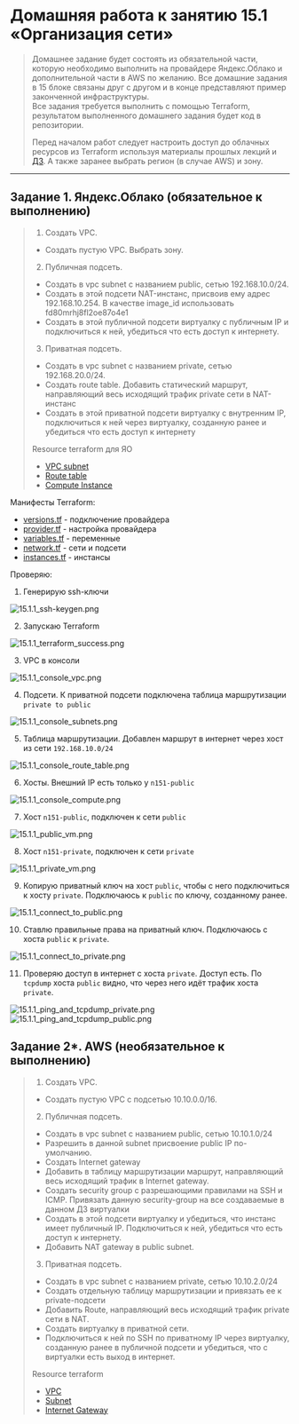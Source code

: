 # Домашняя работа к занятию 15.1 «Организация сети»

> Домашнее задание будет состоять из обязательной части, которую необходимо выполнить на провайдере Яндекс.Облако и дополнительной части в AWS по желанию. Все домашние задания в 15 блоке связаны друг с другом и в конце представляют пример законченной инфраструктуры.  
> Все задания требуется выполнить с помощью Terraform, результатом выполненного домашнего задания будет код в репозитории. 
> 
> Перед началом работ следует настроить доступ до облачных ресурсов из Terraform используя материалы прошлых лекций и [ДЗ](https://github.com/netology-code/virt-homeworks/tree/master/07-terraform-02-syntax ). А также заранее выбрать регион (в случае AWS) и зону.

---
## Задание 1. Яндекс.Облако (обязательное к выполнению)

> 1. Создать VPC.
> - Создать пустую VPC. Выбрать зону.
> 2. Публичная подсеть.
> - Создать в vpc subnet с названием public, сетью 192.168.10.0/24.
> - Создать в этой подсети NAT-инстанс, присвоив ему адрес 192.168.10.254. В качестве image_id использовать fd80mrhj8fl2oe87o4e1
> - Создать в этой публичной подсети виртуалку с публичным IP и подключиться к ней, убедиться что есть доступ к интернету.
> 3. Приватная подсеть.
> - Создать в vpc subnet с названием private, сетью 192.168.20.0/24.
> - Создать route table. Добавить статический маршрут, направляющий весь исходящий трафик private сети в NAT-инстанс
> - Создать в этой приватной подсети виртуалку с внутренним IP, подключиться к ней через виртуалку, созданную ранее и убедиться что есть доступ к интернету
>
> Resource terraform для ЯО
> - [VPC subnet](https://registry.terraform.io/providers/yandex-cloud/yandex/latest/docs/resources/vpc_subnet)
> - [Route table](https://registry.terraform.io/providers/yandex-cloud/yandex/latest/docs/resources/vpc_route_table)
> - [Compute Instance](https://registry.terraform.io/providers/yandex-cloud/yandex/latest/docs/resources/compute_instance)

Манифесты Terraform:

* [versions.tf](./15.1/yandex/versions.tf) - подключение провайдера
* [provider.tf](./15.1/yandex/provider.tf) - настройка провайдера
* [variables.tf](./15.1/yandex/variables.tf) - переменные
* [network.tf](./15.1/yandex/network.tf) - сети и подсети
* [instances.tf](./15.1/yandex/instances.tf) - инстансы

Проверяю:
1. Генерирую ssh-ключи

![15.1.1_ssh-keygen.png](media/15.1.1_ssh-keygen.png)

2. Запускаю Terraform

![15.1.1_terraform_success.png](media/15.1.1_terraform_success.png)

3. VPC в консоли

![15.1.1_console_vpc.png](media/15.1.1_console_vpc.png)

4. Подсети. К приватной подсети подключена таблица маршрутизации `private to public`

![15.1.1_console_subnets.png](media/15.1.1_console_subnets.png)

5. Таблица маршрутизации. Добавлен маршрут в интернет через хост из сети `192.168.10.0/24`

![15.1.1_console_route_table.png](media/15.1.1_console_route_table.png)

6. Хосты. Внешний IP есть только у `n151-public`

![15.1.1_console_compute.png](media/15.1.1_console_compute.png)

7. Хост `n151-public`, подключен к сети `public`

![15.1.1_public_vm.png](media/15.1.1_public_vm.png)

8. Хост `n151-private`, подключен к сети `private`

![15.1.1_private_vm.png](media/15.1.1_private_vm.png)

9. Копирую приватный ключ на хост `public`, чтобы с него подключиться к хосту `private`. Подключаюсь к `public` по ключу, созданному ранее.

![15.1.1_connect_to_public.png](media/15.1.1_connect_to_public.png)

10. Ставлю правильные права на приватный ключ. Подключаюсь с хоста `public` к `private`.

![15.1.1_connect_to_private.png](media/15.1.1_connect_to_private.png)

11. Проверяю доступ в интернет с хоста `private`. Доступ есть. По `tcpdump` хоста `public` видно, что через него идёт трафик хоста `private`.

![15.1.1_ping_and_tcpdump_private.png](media/15.1.1_ping_and_tcpdump_private.png)
![15.1.1_ping_and_tcpdump_public.png](media/15.1.1_ping_and_tcpdump_public.png)

## Задание 2*. AWS (необязательное к выполнению)

> 1. Создать VPC.
> - Cоздать пустую VPC с подсетью 10.10.0.0/16.
> 2. Публичная подсеть.
> - Создать в vpc subnet с названием public, сетью 10.10.1.0/24
> - Разрешить в данной subnet присвоение public IP по-умолчанию. 
> - Создать Internet gateway 
> - Добавить в таблицу маршрутизации маршрут, направляющий весь исходящий трафик в Internet gateway.
> - Создать security group с разрешающими правилами на SSH и ICMP. Привязать данную security-group на все создаваемые в данном ДЗ виртуалки
> - Создать в этой подсети виртуалку и убедиться, что инстанс имеет публичный IP. Подключиться к ней, убедиться что есть доступ к интернету.
> - Добавить NAT gateway в public subnet.
> 3. Приватная подсеть.
> - Создать в vpc subnet с названием private, сетью 10.10.2.0/24
> - Создать отдельную таблицу маршрутизации и привязать ее к private-подсети
> - Добавить Route, направляющий весь исходящий трафик private сети в NAT.
> - Создать виртуалку в приватной сети.
> - Подключиться к ней по SSH по приватному IP через виртуалку, созданную ранее в публичной подсети и убедиться, что с виртуалки есть выход в интернет.
>
> Resource terraform
> - [VPC](https://registry.terraform.io/providers/hashicorp/aws/latest/docs/resources/vpc)
> - [Subnet](https://registry.terraform.io/providers/hashicorp/aws/latest/docs/resources/subnet)
> - [Internet Gateway](https://registry.terraform.io/providers/hashicorp/aws/latest/docs/resources/internet_gateway)
